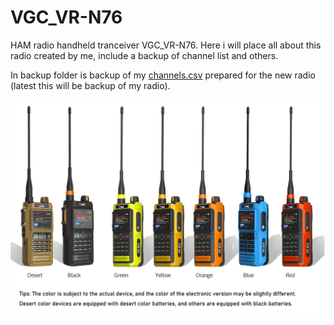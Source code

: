 # VGC_VR-N76
HAM radio handheld tranceiver VGC_VR-N76. Here i will place all about this radio created by me, include a backup of channel list and others.

In backup folder is backup of my <a href="backup/channels.csv">channels.csv</a> prepared for the new radio (latest this will be backup of my radio).

<img src="/images/radios.jpg">
